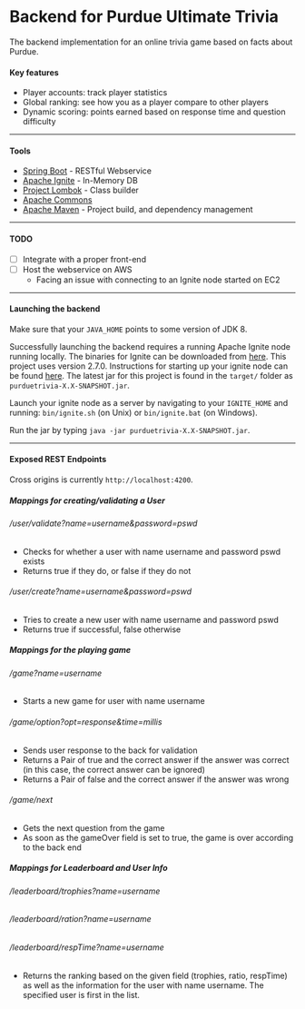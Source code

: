 # Backend for Purdue Ultimate Trivia
The backend implementation for an online trivia game based on facts about Purdue.

#### Key features
- Player accounts: track player statistics
- Global ranking: see how you as a player compare to other players
- Dynamic scoring: points earned based on response time and question difficulty

-----------------

#### Tools
- [Spring Boot](https://spring.io/projects/spring-boot) - RESTful Webservice
- [Apache Ignite](https://ignite.apache.org/index.html) - In-Memory DB
- [Project Lombok](https://projectlombok.org/) - Class builder
- [Apache Commons](https://commons.apache.org/)
- [Apache Maven](https://maven.apache.org/) - Project build, and dependency management

-----------------

#### TODO
- [ ] Integrate with a proper front-end
- [ ] Host the webservice on AWS
    - Facing an issue with connecting to an Ignite node started
    on EC2
    
-----------------

#### Launching the backend
Make sure that your `JAVA_HOME` points to some version of JDK 8.

Successfully launching the backend requires a running Apache Ignite node running locally.
The binaries for Ignite can be downloaded from [here](https://ignite.apache.org/download.cgi#binaries).
This project uses version 2.7.0. Instructions for starting  up your ignite node can be found [here](https://apacheignite.readme.io/docs/getting-started).
The latest jar for this project is found in the `target/` folder as `purduetrivia-X.X-SNAPSHOT.jar`.

Launch your ignite node as a server by navigating to your `IGNITE_HOME` and running: 
`bin/ignite.sh` (on Unix) or `bin/ignite.bat` (on Windows).

Run the jar by typing `java -jar purduetrivia-X.X-SNAPSHOT.jar`.

-----------------

#### Exposed REST Endpoints

Cross origins is currently `http://localhost:4200`.

##### Mappings for creating/validating a User
###### /user/validate?name=username&password=pswd

* Checks for whether a user with name username and password pswd exists
* Returns true if they do, or false if they do not

###### /user/create?name=username&password=pswd
* Tries to create a new user with name username and password pswd
* Returns true if successful, false otherwise

##### Mappings for the playing game
###### /game?name=username
* Starts a new game for user with name username


###### /game/option?opt=response&time=millis
* Sends user response to the back for validation
* Returns a Pair of true and the correct answer if the answer was correct (in this case, the correct answer can be ignored)
* Returns a Pair of false and the correct answer if the answer was wrong


###### /game/next
* Gets the next question from the game
* As soon as the gameOver field is set to true, the game is over according to the back end

##### Mappings for Leaderboard and User Info

###### /leaderboard/trophies?name=username
###### /leaderboard/ration?name=username
###### /leaderboard/respTime?name=username

* Returns the ranking based on the given field (trophies, ratio, respTime) as well as the information for
the user with name username. The specified user is first in the list.
